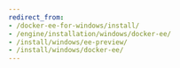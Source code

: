 ```yaml
---
redirect_from:
- /docker-ee-for-windows/install/
- /engine/installation/windows/docker-ee/
- /install/windows/ee-preview/
- /install/windows/docker-ee/
---
```

